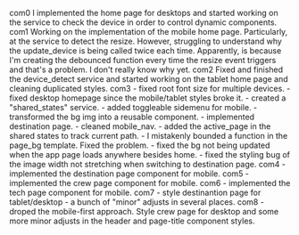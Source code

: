 com0
    I implemented the home page for desktops and started working on the service to check the device in order to control dynamic components.
com1
    Working on the implementation of the mobile home page. Particularly, at the service to detect the resize. However, struggling to understand why the update_device is being called twice each time.
    Apparently, is because I'm creating the debounced function every time the resize event triggers and that's a problem. I don't really know why yet.
com2
    Fixed and finished the device_detect service and started working on the tablet home page and cleaning duplicated styles. 
com3 
    - fixed root font size for multiple devices.
    - fixed desktop homepage since the mobile/tablet styles broke it.
    - created a "shared_states" service.
    - added toggleable sidemenu for mobile.
    - transformed the bg img into a reusable component.
    - implemented destination page.
    - cleaned mobile_nav.
    - added the active_page in the shared states to track current path.
    - I mistakenly bounded a function in the page_bg template. Fixed the problem.
    - fixed the bg not being updated when the app page loads anywhere besides home.
    - fixed the styling bug of the image width not stretching when switching to destination page.
com4 
    - implemented the destination page component for mobile.
com5 
    - implemented the crew page component for mobile.
com6
    - implemented the tech page component for mobile.
com7
    - style destinantion page for tablet/desktop
    - a bunch of "minor" adjusts in several places. 
com8 
    - droped the mobile-first approach. Style crew page for desktop and some more minor adjusts in the header and page-title component styles.